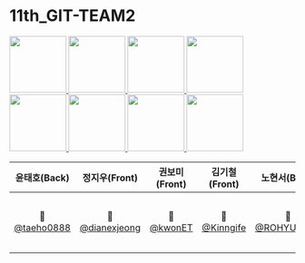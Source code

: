 # 11th_GIT-TEAM2
<a href="https://github.com/taeho0888">
<img src="https://github.com/taeho0888.png"width="100">
</a>
<a href="https://github.com/dianexjeong">
<img src="https://github.com/dianexjeong.png"width="100">
</a>


<a href="https://github.com/kwonET">
<img src="https://github.com/kwonET.png"width="100">
</a>
<a href="https://github.com/Kinngife">
<img src="https://github.com/Kinngife.png"width="100">
</a>
<a href="https://github.com/ROHYUNSEO">
<img src="https://github.com/ROHYUNSEO.png"width="100">
</a>
<a href="https://github.com/go-the-extra-mile">
<img src="https://github.com/go-the-extra-mile.png"width="100">
</a>
<a href="https://github.com/wchan0409">
<img src="https://github.com/wchan0409.png"width="100">
</a>
<a href="https://github.com/SehwanChang">
<img src="https://github.com/SehwanChang.png"width="100">
</a>

|윤태호(Back)|정지우(Front)|권보미(Front)|김기철(Front)|노현서(Back)|신명준(Back)|이우찬(Back)|장세환(Front)|
|:---:|:---:|:---:|:---:|:---:|:---:|:---:|:---:|
|🦁[@taeho0888](https://github.com/taeho0888)|🦁[@dianexjeong](https://github.com/dianexjeong)|🦁[@kwonET](https://github.com/kwonET)|🦁[@Kinngife](https://github.com/Kinngife)|🦁[@ROHYUNSEO](https://github.com/ROHYUNSEO)|🦁[@go-the-extra-mile](https://github.com?go-the=extra-mile)|🦁[@wchan0409](https://github.com/wchan0409)|🦁[@SehwanChang](https://github.com/SehwanChang)|
